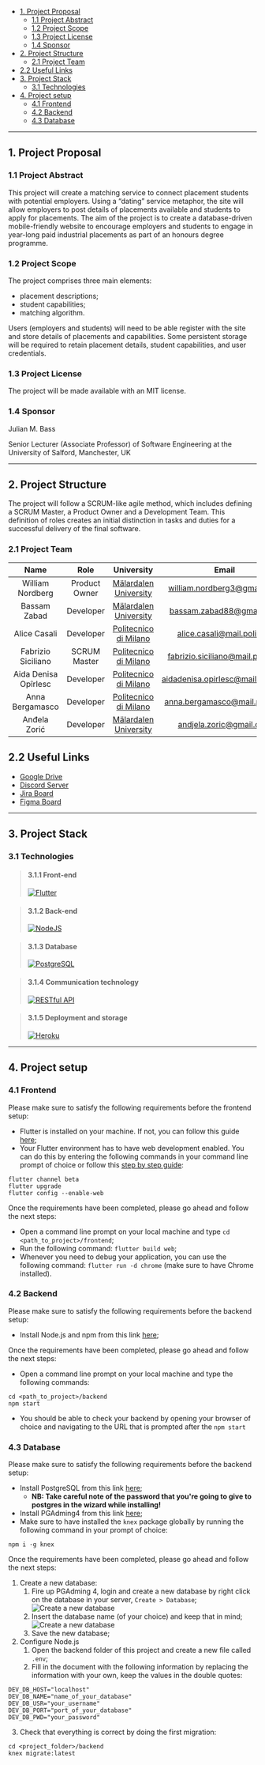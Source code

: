 - [1. Project Proposal](#1-project-proposal)
  - [1.1 Project Abstract](#11-project-abstract)
  - [1.2 Project Scope](#12-project-scope)
  - [1.3 Project License](#13-project-license)
  - [1.4 Sponsor](#14-sponsor)
- [2. Project Structure](#2-project-structure)
  - [2.1 Project Team](#21-project-team)
- [2.2 Useful Links](#22-useful-links)
- [3. Project Stack](#3-project-stack)
  - [3.1 Technologies](#31-technologies)
- [4. Project setup](#4-project-setup)
  - [4.1 Frontend](#41-frontend)
  - [4.2 Backend](#42-backend)
  - [4.3 Database](#43-database)

---

## 1. Project Proposal

### 1.1 Project Abstract

This project will create a matching service to connect placement students with potential employers. Using a “dating” service metaphor, the site will allow employers to post details of placements available and students to apply for placements. 
The aim of the project is to create a database-driven mobile-friendly website to encourage employers and students to engage in year-long paid industrial placements as part of an honours degree programme. 

### 1.2 Project Scope

The project comprises three main elements: 

  - placement descriptions; 
  - student capabilities;
  - matching algorithm. 

Users (employers and students) will need to be able register with the site and store details of placements and capabilities. Some persistent storage will be required to retain placement details, student capabilities, and user credentials.

### 1.3 Project License

The project will be made available with an MIT license.

### 1.4 Sponsor

Julian M. Bass

Senior Lecturer (Associate Professor) of Software Engineering at the University of Salford, Manchester, UK

---

## 2. Project Structure
The project will follow a SCRUM-like agile method, which includes defining a SCRUM Master, a Product Owner and a Development Team. This definition of roles creates an initial distinction in tasks and duties for a successful delivery of the final software. 

### 2.1 Project Team

|         Name         |      Role     |                            University                                |  Email  |
|:--------------------:|:-------------:|:--------------------------------------------------------------------:|:-------:|  
| William Nordberg     | Product Owner | [Mälardalen University](https://www.mdh.se/en/malardalen-university) | [william.nordberg3@gmail.com](mailto:william.nordberg3@gmail.com)        |
| Bassam Zabad         | Developer     | [Mälardalen University](https://www.mdh.se/en/malardalen-university) | [bassam.zabad88@gmail.com](mailto:bassam.zabad88@gmail.com)           |
| Alice Casali         | Developer     | [Politecnico di Milano](https://www.polimi.it/)                      | [alice.casali@mail.polimi.it](mailto:alice.casali@mail.polimi.it)        |
| Fabrizio Siciliano   | SCRUM Master  | [Politecnico di Milano](https://www.polimi.it/)                      | [fabrizio.siciliano@mail.polimi.it](mailto:fabrizio.siciliano@mail.polimi.it)  |
| Aida Denisa Opîrlesc | Developer     | [Politecnico di Milano](https://www.polimi.it/)                      | [aidadenisa.opirlesc@mail.polimi.it](mailto:aidadenisa.opirlesc@mail.polimi.it) |
| Anna Bergamasco      | Developer     | [Politecnico di Milano](https://www.polimi.it/)                      | [anna.bergamasco@mail.polimi.it](mailto:anna.bergamasco@mail.polimi.it)     |
| Anđela Zorić         | Developer     | [Mälardalen University](https://www.mdh.se/en/malardalen-university) | [andjela.zoric@gmail.com](mailto:andjela.zoric@gmail.com)            |

## 2.2 Useful Links

- [Google Drive](https://drive.google.com/drive/folders/1uC0bpIpx8PbYAirWj4T_9s9fEPUDn9Cf?usp=sharing)
- [Discord Server](https://discord.gg/Rn4Ggnb)
- [Jira Board](https://pladat.atlassian.net/secure/RapidBoard.jspa?projectKey=PLAD&rapidView=1)
- [Figma Board](https://www.figma.com/files/project/16799299/PlaDat)

---

## 3. Project Stack

### 3.1 Technologies


> #### 3.1.1 Front-end
> [![Flutter](https://upload.wikimedia.org/wikipedia/commons/1/17/Google-flutter-logo.png)](https://flutter.dev/)

> #### 3.1.2 Back-end
> [![NodeJS](https://cdn.pixabay.com/photo/2015/04/23/17/41/node-js-736399_640.png)](https://nodejs.org/en/)

> #### 3.1.3 Database
>  [![PostgreSQL](https://upload.wikimedia.org/wikipedia/commons/thumb/2/29/Postgresql_elephant.svg/1200px-Postgresql_elephant.svg.png)](https://www.postgresql.org/)

> #### 3.1.4 Communication technology
>  [![RESTful API](https://snmpcenter.com/wp-content/uploads/2016/10/RESTful-API-logo-for-light-bg.png)](https://restfulapi.net/)

> #### 3.1.5 Deployment and storage
>  [![Heroku](https://www.thedevcoach.co.uk/wp-content/uploads/2020/04/heroku.png)](https://www.heroku.com/)

--- 
## 4. Project setup
 
### 4.1 Frontend
 
Please make sure to satisfy the following requirements before the frontend setup: 
- Flutter is installed on your machine. If not, you can follow this guide [here](https://flutter.dev/docs/get-started/install);
- Your Flutter environment has to have web development enabled. You can do this by entering the following commands in your command line prompt of choice or follow this [step by step guide](https://flutter.dev/docs/get-started/web):
```
flutter channel beta
flutter upgrade
flutter config --enable-web
```
 
Once the requirements have been completed, please go ahead and follow the next steps:
- Open a command line prompt on your local machine and type `cd <path_to_project>/frontend`;
- Run the following command: `flutter build web`;
- Whenever you need to debug your application, you can use the following command: `flutter run -d chrome` (make sure to have Chrome installed).
 
### 4.2 Backend
 
Please make sure to satisfy the following requirements before the backend setup:
- Install Node.js and npm from this link [here](https://nodejs.org/en/);
 
Once the requirements have been completed, please go ahead and follow the next steps:
- Open a command line prompt on your local machine and type the following commands:
```
cd <path_to_project>/backend
npm start
```
- You should be able to check your backend by opening your browser of choice and navigating to the URL that is prompted after the `npm start`

### 4.3 Database
Please make sure to satisfy the following requirements before the backend setup:

- Install PostgreSQL from this link [here](https://www.postgresql.org/download/);
  - **NB: Take careful note of the password that you're going to give to postgres in the wizard while installing!**
- Install PGAdming4 from this link [here](https://www.pgadmin.org/download/);
- Make sure to have installed the `knex` package globally by running the following command in your prompt of choice:
```
npm i -g knex
```

Once the requirements have been completed, please go ahead and follow the next steps:
1. Create a new database:
   1. Fire up PGAdming 4, login and create a new database by right click on the database in your server, `Create > Database`;
![Create a new database](assets/createDB.png)
   1. Insert the database name (of your choice) and keep that in mind;
![Create a new database](assets/createDB2.png)
   3. Save the new database;
2. Configure Node.js
   1. Open the backend folder of this project and create a new file called `.env`;
   2. Fill in the document with the following information by replacing the information with your own, keep the values in the double quotes:
```
DEV_DB_HOST="localhost"
DEV_DB_NAME="name_of_your_database"
DEV_DB_USR="your_username"
DEV_DB_PORT="port_of_your_database"
DEV_DB_PWD="your_password"

```
   3. Check that everything is correct by doing the first migration:
```
cd <project_folder>/backend
knex migrate:latest 
```   
